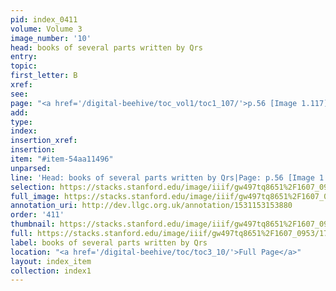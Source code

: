 ```yaml
---
pid: index_0411
volume: Volume 3
image_number: '10'
head: books of several parts written by Qrs
entry: 
topic: 
first_letter: B
xref: 
see: 
page: "<a href='/digital-beehive/toc_vol1/toc1_107/'>p.56 [Image 1.117]</a>"
add: 
type: 
index: 
insertion_xref: 
insertion: 
item: "#item-54aa11496"
unparsed: 
line: 'Head: books of several parts written by Qrs|Page: p.56 [Image 1.117]|#item-54aa11496'
selection: https://stacks.stanford.edu/image/iiif/gw497tq8651%2F1607_0953/1796,1576,647,89/full/0/default.jpg
full_image: https://stacks.stanford.edu/image/iiif/gw497tq8651%2F1607_0953/full/full/0/default.jpg
annotation_uri: http://dev.llgc.org.uk/annotation/1531153153880
order: '411'
thumbnail: https://stacks.stanford.edu/image/iiif/gw497tq8651%2F1607_0953/1796,1576,647,89/150,/0/default.jpg
full: https://stacks.stanford.edu/image/iiif/gw497tq8651%2F1607_0953/1796,1576,647,89/full/0/default.jpg
label: books of several parts written by Qrs
location: "<a href='/digital-beehive/toc/toc3_10/'>Full Page</a>"
layout: index_item
collection: index1
---
```

